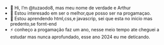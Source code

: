 - 👋 Hi, I’m @tuzaodo8, mas meu nome de verdade e Arthur
- 👀 Estou interesado em ser o melhor,que posso ser na progamaçao.
- 🌱 Estou aprendendo html,css,e javascrip, sei que esta no inicio mas predento,se fornt-end
- ⚡ conheço a progamação faz um ano, nesse meio tempo ate cheguei a estudar mas nunca aprofundado, esse ano 2024 eu me deticando.

<!---
tuzaodo8/tuzaodo8 is a ✨ special ✨ repository because its `README.md` (this file) appears on your GitHub profile.
You can click the Preview link to take a look at your changes.
--->
